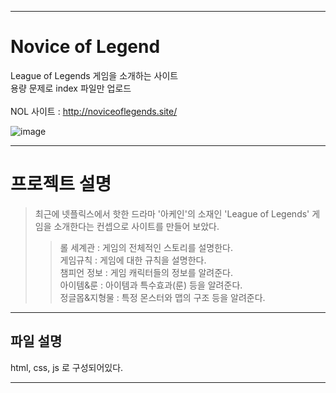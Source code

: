 ----
# Novice of Legend
League of Legends 게임을 소개하는 사이트 <br>
용량 문제로 index 파일만 업로드 <br><br>
NOL 사이트 : http://noviceoflegends.site/ <br>

![image](https://user-images.githubusercontent.com/82712691/145981076-44cffe47-6a75-4565-bd4f-ae4e0fc29f4c.png)

----

# 프로젝트 설명

>최근에 넷플릭스에서 핫한 드라마 '아케인'의 소재인 'League of Legends' 게임을 소개한다는 컨셉으로 사이트를 만들어 보았다.<br>
>>롤 세계관 : 게임의 전체적인 스토리를 설명한다. <br>
>>게임규칙 : 게임에 대한 규칙을 설명한다. <br>
>>챔피언 정보 : 게임 캐릭터들의 정보를 알려준다. <br>
>>아이템&룬 : 아이템과 특수효과(룬) 등을 알려준다. <br>
>>정글몹&지형물 : 특정 몬스터와 맵의 구조 등을 알려준다. <br>

----

## 파일 설명

html, css, js 로 구성되어있다.

----
